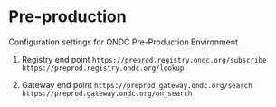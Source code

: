 # Pre-production
Configuration settings for ONDC Pre-Production Environment

1. Registry end point
`https://preprod.registry.ondc.org/subscribe`
`https://preprod.registry.ondc.org/lookup`

2. Gateway end point
`https://preprod.gateway.ondc.org/search`
`https://preprod.gateway.ondc.org/on_search`
